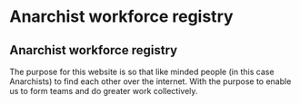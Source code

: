 # Anarchist workforce registry
## Anarchist workforce registry
The purpose for this website is so that like minded people (in this case Anarchists) to find each other over the internet. With the purpose to enable us to form teams and do greater work collectively.
